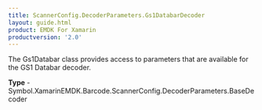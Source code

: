 ```yaml
---
title: ScannerConfig.DecoderParameters.Gs1DatabarDecoder
layout: guide.html
product: EMDK For Xamarin
productversion: '2.0'
---
```

The Gs1Databar class provides access to parameters that are available for the GS1 Databar decoder.

**Type** - Symbol.XamarinEMDK.Barcode.ScannerConfig.DecoderParameters.BaseDecoder















